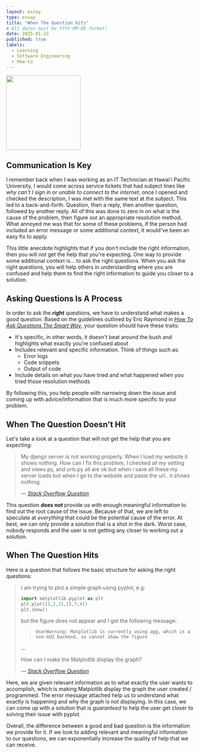 ```yaml
---
layout: essay
type: essay
title: "When The Question Hits"
# All dates must be YYYY-MM-DD format!
date: 2025-01-22
published: true
labels:
  - Learning
  - Software Engineering
  - How-to
---
```


<img class="img-fluid" src="../img/asking_good_questions.gif" width="200px" height="200px">

## Communication Is Key

I remember back when I was working as an IT Technician at Hawaiʻi Pacific University, I would come across service tickets that had subject lines like *why can't I sign in* or *unable to connect to the internet*, once I opened and checked the description, I was met with the same text at the subject. This led to a back-and-forth. Question, then a reply, then another question, followed by another reply. All of this was done to zero in on what is the cause of the problem, then figure out an appropriate resolution method. What annoyed me was that for some of these problems, if the person had included an error message or some additional context, it would've been an easy fix to apply. 


This little anecdote highlights that if you don't include the right information, then you will not get the help that you're expecting. One way to provide some additional context is... to ask the right questions. When you ask the right questions, you will help others in understanding where you are confused and help them to find the right information to guide you closer to a solution. 

## Asking Questions Is A Process

In order to ask the ***right*** questions, we have to understand what makes a good question. Based on the guidelines outlined by Eric Raymond in [*How To Ask Questions The Smart Way*](http://www.catb.org/esr/faqs/smart-questions.html#asking), your question should have these traits: 

- It's specific, in other words, it doesn't beat around the bush and highlights what exactly you're confused about
- Includes relevant and specific information. Think of things such as:
    - Error logs
    - Code snippets
    - Output of code
- Include details on what you have tried and what happened when you tried those resolution methods

By following this, you help people with narrowing down the issue and coming up with advice/information that is much more specific to your problem. 

## When The Question Doesn't Hit

Let's take a look at a question that will not get the help that you are expecting: 
 
> My django server is not working properly. When I load my website it shows nothing. How can I fix this problem, I checked all my setting and views.py, and urls.py all are ok but when i save all these my server loads but when I go to the website and paste the url.. it shows nothing. 
>
> &#8212; <cite>[Stack Overflow Question](https://stackoverflow.com/questions/79396921/i-am-learning-django-the-server-was-working-fine-till-now-but-when-i-created-th)

This question **does not** provide us with enough meaningful information to find out the root cause of the issue. Because of that, we are left to speculate at *everything* that could be the potential cause of the error. At best, we can only provide a solution that is a shot in the dark. Worst case, nobody responds and the user is not getting any closer to working out a solution. 

## When The Question Hits

Here is a question that follows the basic structure for asking the right questions: 

> I am trying to plot a simple graph using pyplot, e.g: 
> ```python
> import matplotlib.pyplot as plt
> plt.plot([1,2,3],[5,7,4])
> plt.show()
>```
>
> but the figure does not appear and I get the following message:
> >`UserWarning: Matplotlib is currently using agg, which is a non-GUI backend, so cannot show the figure`
> 
> **...**
> 
> How can I make the Matplotlib display the graph?
> 
> &#8212; <cite>[Stack Overflow Question](https://stackoverflow.com/questions/56656777/userwarning-matplotlib-is-currently-using-agg-which-is-a-non-gui-backend-so/56675620#56675620)

Here, we are given relevant information as to what exactly the user wants to accomplish, which is making Matplotlib display the graph the user created / programmed. The error message attached help us to understand what exactly is happening and why the graph is not displaying. In this case, we can come up with a solution that is *guaranteed* to help the user get closer to solving their issue with pyplot. 

Overall, the difference between a good and bad question is the information we provide for it. If we look to adding relevant and meaningful information to our questions, we can exponentially increase the quality of help that we can receive. 
